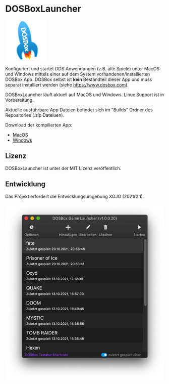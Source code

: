 # DOSBoxLauncher

![AppLogo](/Images/AppIcon_128.png)

Konfiguriert und startet DOS Anwendungen (z.B. alte Spiele) unter MacOS und Windows mittels einer auf dem System vorhandenen/installierten DOSBox App.
DOSBox selbst ist **kein** Bestandteil dieser App und muss separat installiert werden (siehe https://www.dosbox.com).

DOSBoxLauncher läuft aktuell auf MacOS und Windows. Linux Support ist in Vorbereitung.

Aktuelle ausführbare App Dateien befindet sich im "Builds" Ordner des Repositories (.zip Dateiuen). 

Download der kompilierten App: 
- [MacOS](/Builds/macOS%20Universal/DOSBoxLauncher.app.zip)
- [Windows](/Builds/Windows/DOSBoxLauncher.zip)

## Lizenz
DOSBoxLauncher ist unter der MIT Lizenz veröffentlich.

## Entwicklung
Das Projekt erfordert die Entwicklungsumgebung XOJO (2021r2.1). 

![DOSBoxLauncher Screenshot](/ScreenShots/DOSBoxLauncher.png)
